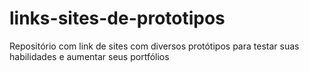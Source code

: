 # links-sites-de-prototipos
Repositório com link de sites com diversos protótipos para testar suas habilidades e aumentar seus portfólios  
